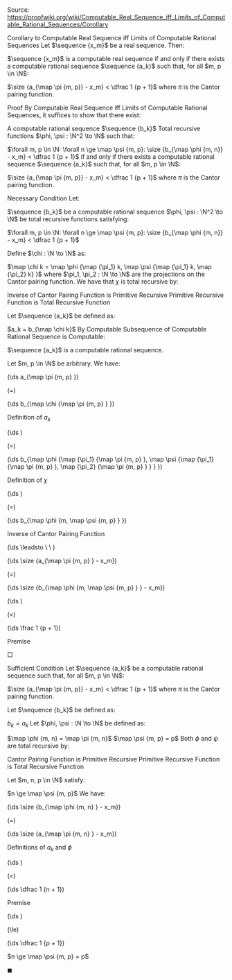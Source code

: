 # 

Source: https://proofwiki.org/wiki/Computable_Real_Sequence_iff_Limits_of_Computable_Rational_Sequences/Corollary



Corollary to Computable Real Sequence iff Limits of Computable Rational Sequences
Let $\sequence {x_m}$ be a real sequence.
Then:

$\sequence {x_m}$ is a computable real sequence
if and only if there exists a computable rational sequence $\sequence {a_k}$ such that, for all $m, p \in \N$:

$\size {a_{\map \pi {m, p}} - x_m} < \dfrac 1 {p + 1}$
where $\pi$ is the Cantor pairing function.


Proof
By Computable Real Sequence iff Limits of Computable Rational Sequences, it suffices to show that there exist:

A computable rational sequence $\sequence {b_k}$
Total recursive functions $\phi, \psi : \N^2 \to \N$
such that:

$\forall m, p \in \N: \forall n \ge \map \psi {m, p}: \size {b_{\map \phi {m, n}} - x_m} < \dfrac 1 {p + 1}$
if and only if there exists a computable rational sequence $\sequence {a_k}$ such that, for all $m, p \in \N$:

$\size {a_{\map \pi {m, p}} - x_m} < \dfrac 1 {p + 1}$
where $\pi$ is the Cantor pairing function.


Necessary Condition
Let:

$\sequence {b_k}$ be a computable rational sequence
$\phi, \psi : \N^2 \to \N$ be total recursive functions
satisfying:

$\forall m, p \in \N: \forall n \ge \map \psi {m, p}: \size {b_{\map \phi {m, n}} - x_m} < \dfrac 1 {p + 1}$

Define $\chi : \N \to \N$ as:

$\map \chi k = \map \phi {\map {\pi_1} k, \map \psi {\map {\pi_1} k, \map {\pi_2} k} }$
where $\pi_1, \pi_2 : \N \to \N$ are the projections on the Cantor pairing function.
We have that $\chi$ is total recursive by:

Inverse of Cantor Pairing Function is Primitive Recursive
Primitive Recursive Function is Total Recursive Function

Let $\sequence {a_k}$ be defined as:

$a_k = b_{\map \chi k}$
By Computable Subsequence of Computable Rational Sequence is Computable:

$\sequence {a_k}$ is a computable rational sequence.

Let $m, p \in \N$ be arbitrary.
We have:














\(\ds a_{\map \pi {m, p} }\)

\(=\)







\(\ds b_{\map \chi {\map \pi {m, p} } }\)





Definition of $a_k$














\(\ds \)

\(=\)







\(\ds b_{\map \phi {\map {\pi_1} {\map \pi {m, p} }, \map \psi {\map {\pi_1} {\map \pi {m, p} }, \map {\pi_2} {\map \pi {m, p} } } } }\)





Definition of $\chi$














\(\ds \)

\(=\)







\(\ds b_{\map \phi {m, \map \psi {m, p} } }\)





Inverse of Cantor Pairing Function








\(\ds \leadsto \ \ \)





\(\ds \size {a_{\map \pi {m, p} } - x_m}\)

\(=\)







\(\ds \size {b_{\map \phi {m, \map \psi {m, p} } } - x_m}\)




















\(\ds \)

\(<\)







\(\ds \frac 1 {p + 1}\)





Premise



$\Box$


Sufficient Condition
Let $\sequence {a_k}$ be a computable rational sequence such that, for all $m, p \in \N$:

$\size {a_{\map \pi {m, p}} - x_m} < \dfrac 1 {p + 1}$
where $\pi$ is the Cantor pairing function.

Let $\sequence {b_k}$ be defined as:

$b_k = a_k$
Let $\phi, \psi : \N \to \N$ be defined as:

$\map \phi {m, n} = \map \pi {m, n}$
$\map \psi {m, p} = p$
Both $\phi$ and $\psi$ are total recursive by:

Cantor Pairing Function is Primitive Recursive
Primitive Recursive Function is Total Recursive Function

Let $m, n, p \in \N$ satisfy:

$n \ge \map \psi {m, p}$
We have:














\(\ds \size {b_{\map \phi {m, n} } - x_m}\)

\(=\)







\(\ds \size {a_{\map \pi {m, n} } - x_m}\)





Definitions of $a_k$ and $\phi$














\(\ds \)

\(<\)







\(\ds \dfrac 1 {n + 1}\)





Premise














\(\ds \)

\(\le\)







\(\ds \dfrac 1 {p + 1}\)





$n \ge \map \psi {m, p} = p$



$\blacksquare$





